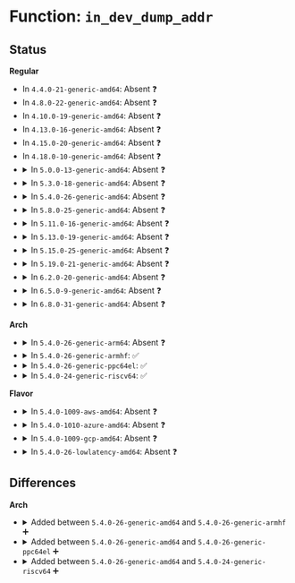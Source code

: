 # Function: <code>in_dev_dump_addr</code>

## Status
<b>Regular</b>
<ul>
<li>
In <code>4.4.0-21-generic-amd64</code>: Absent ❓
</li>
<li>
In <code>4.8.0-22-generic-amd64</code>: Absent ❓
</li>
<li>
In <code>4.10.0-19-generic-amd64</code>: Absent ❓
</li>
<li>
In <code>4.13.0-16-generic-amd64</code>: Absent ❓
</li>
<li>
In <code>4.15.0-20-generic-amd64</code>: Absent ❓
</li>
<li>
In <code>4.18.0-10-generic-amd64</code>: Absent ❓
</li>
<li>
<details>
<summary>In <code>5.0.0-13-generic-amd64</code>: Absent ❓</summary>

```json
{
  "name": "in_dev_dump_addr",
  "collision_type": "Unique Static",
  "inline_type": "Selective",
  "funcs": [
    {
      "addr": 18446744071588635760,
      "name": "in_dev_dump_addr",
      "external": false,
      "loc": "net/ipv4/devinet.c:1722",
      "file": "net/ipv4/devinet.c",
      "inline": "not declared, inlined",
      "caller_inline": [],
      "caller_func": [
        "net/ipv4/devinet.c:inet_dump_ifaddr",
        "net/ipv4/devinet.c:inet_dump_ifaddr"
      ]
    }
  ],
  "symbols": [
    {
      "addr": 18446744071588635760,
      "name": "in_dev_dump_addr.isra.25",
      "section": ".text",
      "bind": "STB_LOCAL",
      "size": 155
    }
  ]
}
```
</details>
</li>
<li>
<details>
<summary>In <code>5.3.0-18-generic-amd64</code>: Absent ❓</summary>

```json
{
  "name": "in_dev_dump_addr",
  "collision_type": "Unique Static",
  "inline_type": "Selective",
  "funcs": [
    {
      "addr": 18446744071589048000,
      "name": "in_dev_dump_addr",
      "external": false,
      "loc": "net/ipv4/devinet.c:1772",
      "file": "net/ipv4/devinet.c",
      "inline": "not declared, inlined",
      "caller_inline": [],
      "caller_func": [
        "net/ipv4/devinet.c:inet_dump_ifaddr",
        "net/ipv4/devinet.c:inet_dump_ifaddr"
      ]
    }
  ],
  "symbols": [
    {
      "addr": 18446744071589048000,
      "name": "in_dev_dump_addr.isra.0",
      "section": ".text",
      "bind": "STB_LOCAL",
      "size": 154
    }
  ]
}
```
</details>
</li>
<li>
<details>
<summary>In <code>5.4.0-26-generic-amd64</code>: Absent ❓</summary>

```json
{
  "name": "in_dev_dump_addr",
  "collision_type": "Unique Static",
  "inline_type": "Selective",
  "funcs": [
    {
      "addr": 18446744071589270976,
      "name": "in_dev_dump_addr",
      "external": false,
      "loc": "net/ipv4/devinet.c:1767",
      "file": "net/ipv4/devinet.c",
      "inline": "not declared, inlined",
      "caller_inline": [],
      "caller_func": [
        "net/ipv4/devinet.c:inet_dump_ifaddr",
        "net/ipv4/devinet.c:inet_dump_ifaddr"
      ]
    }
  ],
  "symbols": [
    {
      "addr": 18446744071589270976,
      "name": "in_dev_dump_addr.isra.0",
      "section": ".text",
      "bind": "STB_LOCAL",
      "size": 154
    }
  ]
}
```
</details>
</li>
<li>
<details>
<summary>In <code>5.8.0-25-generic-amd64</code>: Absent ❓</summary>

```json
{
  "name": "in_dev_dump_addr",
  "collision_type": "Unique Static",
  "inline_type": "Selective",
  "funcs": [
    {
      "addr": 18446744071590246016,
      "name": "in_dev_dump_addr",
      "external": false,
      "loc": "net/ipv4/devinet.c:1773",
      "file": "net/ipv4/devinet.c",
      "inline": "not declared, inlined",
      "caller_inline": [],
      "caller_func": [
        "net/ipv4/devinet.c:inet_dump_ifaddr",
        "net/ipv4/devinet.c:inet_dump_ifaddr"
      ]
    }
  ],
  "symbols": [
    {
      "addr": 18446744071590246016,
      "name": "in_dev_dump_addr.isra.0",
      "section": ".text",
      "bind": "STB_LOCAL",
      "size": 158
    }
  ]
}
```
</details>
</li>
<li>
<details>
<summary>In <code>5.11.0-16-generic-amd64</code>: Absent ❓</summary>

```json
{
  "name": "in_dev_dump_addr",
  "collision_type": "Unique Static",
  "inline_type": "Selective",
  "funcs": [
    {
      "addr": 18446744071590299120,
      "name": "in_dev_dump_addr",
      "external": false,
      "loc": "net/ipv4/devinet.c:1772",
      "file": "net/ipv4/devinet.c",
      "inline": "not declared, inlined",
      "caller_inline": [],
      "caller_func": [
        "net/ipv4/devinet.c:inet_dump_ifaddr",
        "net/ipv4/devinet.c:inet_dump_ifaddr"
      ]
    }
  ],
  "symbols": [
    {
      "addr": 18446744071590299120,
      "name": "in_dev_dump_addr.isra.0",
      "section": ".text",
      "bind": "STB_LOCAL",
      "size": 158
    }
  ]
}
```
</details>
</li>
<li>
<details>
<summary>In <code>5.13.0-19-generic-amd64</code>: Absent ❓</summary>

```json
{
  "name": "in_dev_dump_addr",
  "collision_type": "Unique Static",
  "inline_type": "Selective",
  "funcs": [
    {
      "addr": 18446744071590214752,
      "name": "in_dev_dump_addr",
      "external": false,
      "loc": "net/ipv4/devinet.c:1772",
      "file": "net/ipv4/devinet.c",
      "inline": "not declared, inlined",
      "caller_inline": [],
      "caller_func": [
        "net/ipv4/devinet.c:inet_dump_ifaddr",
        "net/ipv4/devinet.c:inet_dump_ifaddr"
      ]
    }
  ],
  "symbols": [
    {
      "addr": 18446744071590214752,
      "name": "in_dev_dump_addr.isra.0",
      "section": ".text",
      "bind": "STB_LOCAL",
      "size": 158
    }
  ]
}
```
</details>
</li>
<li>
<details>
<summary>In <code>5.15.0-25-generic-amd64</code>: Absent ❓</summary>

```json
{
  "name": "in_dev_dump_addr",
  "collision_type": "Unique Static",
  "inline_type": "Selective",
  "funcs": [
    {
      "addr": 18446744071590994896,
      "name": "in_dev_dump_addr",
      "external": false,
      "loc": "net/ipv4/devinet.c:1772",
      "file": "net/ipv4/devinet.c",
      "inline": "not declared, inlined",
      "caller_inline": [],
      "caller_func": [
        "net/ipv4/devinet.c:inet_dump_ifaddr",
        "net/ipv4/devinet.c:inet_dump_ifaddr"
      ]
    }
  ],
  "symbols": [
    {
      "addr": 18446744071590994896,
      "name": "in_dev_dump_addr.isra.0",
      "section": ".text",
      "bind": "STB_LOCAL",
      "size": 158
    }
  ]
}
```
</details>
</li>
<li>
<details>
<summary>In <code>5.19.0-21-generic-amd64</code>: Absent ❓</summary>

```json
{
  "name": "in_dev_dump_addr",
  "collision_type": "Unique Static",
  "inline_type": "Selective",
  "funcs": [
    {
      "addr": 18446744071592640736,
      "name": "in_dev_dump_addr",
      "external": false,
      "loc": "net/ipv4/devinet.c:1779",
      "file": "net/ipv4/devinet.c",
      "inline": "not declared, inlined",
      "caller_inline": [],
      "caller_func": [
        "net/ipv4/devinet.c:inet_dump_ifaddr",
        "net/ipv4/devinet.c:inet_dump_ifaddr"
      ]
    }
  ],
  "symbols": [
    {
      "addr": 18446744071592640736,
      "name": "in_dev_dump_addr.isra.0",
      "section": ".text",
      "bind": "STB_LOCAL",
      "size": 177
    }
  ]
}
```
</details>
</li>
<li>
<details>
<summary>In <code>6.2.0-20-generic-amd64</code>: Absent ❓</summary>

```json
{
  "name": "in_dev_dump_addr",
  "collision_type": "Unique Static",
  "inline_type": "Selective",
  "funcs": [
    {
      "addr": 18446744071594506976,
      "name": "in_dev_dump_addr",
      "external": false,
      "loc": "net/ipv4/devinet.c:1780",
      "file": "net/ipv4/devinet.c",
      "inline": "not declared, inlined",
      "caller_inline": [],
      "caller_func": [
        "net/ipv4/devinet.c:inet_dump_ifaddr",
        "net/ipv4/devinet.c:inet_dump_ifaddr"
      ]
    }
  ],
  "symbols": [
    {
      "addr": 18446744071594506976,
      "name": "in_dev_dump_addr.isra.0",
      "section": ".text",
      "bind": "STB_LOCAL",
      "size": 177
    }
  ]
}
```
</details>
</li>
<li>
<details>
<summary>In <code>6.5.0-9-generic-amd64</code>: Absent ❓</summary>

```json
{
  "name": "in_dev_dump_addr",
  "collision_type": "Unique Static",
  "inline_type": "Selective",
  "funcs": [
    {
      "addr": 18446744071594898736,
      "name": "in_dev_dump_addr",
      "external": false,
      "loc": "net/ipv4/devinet.c:1783",
      "file": "net/ipv4/devinet.c",
      "inline": "not declared, inlined",
      "caller_inline": [],
      "caller_func": [
        "net/ipv4/devinet.c:inet_dump_ifaddr",
        "net/ipv4/devinet.c:inet_dump_ifaddr"
      ]
    }
  ],
  "symbols": [
    {
      "addr": 18446744071594898736,
      "name": "in_dev_dump_addr.isra.0",
      "section": ".text",
      "bind": "STB_LOCAL",
      "size": 177
    }
  ]
}
```
</details>
</li>
<li>
<details>
<summary>In <code>6.8.0-31-generic-amd64</code>: Absent ❓</summary>

```json
{
  "name": "in_dev_dump_addr",
  "collision_type": "Unique Static",
  "inline_type": "Selective",
  "funcs": [
    {
      "addr": 18446744071595710112,
      "name": "in_dev_dump_addr",
      "external": false,
      "loc": "net/ipv4/devinet.c:1800",
      "file": "net/ipv4/devinet.c",
      "inline": "not declared, inlined",
      "caller_inline": [],
      "caller_func": [
        "net/ipv4/devinet.c:inet_dump_ifaddr",
        "net/ipv4/devinet.c:inet_dump_ifaddr"
      ]
    }
  ],
  "symbols": [
    {
      "addr": 18446744071595710112,
      "name": "in_dev_dump_addr.isra.0",
      "section": ".text",
      "bind": "STB_LOCAL",
      "size": 177
    }
  ]
}
```
</details>
</li>
</ul>
<b>Arch</b>
<ul>
<li>
<details>
<summary>In <code>5.4.0-26-generic-arm64</code>: Absent ❓</summary>

```json
{
  "name": "in_dev_dump_addr",
  "collision_type": "Unique Static",
  "inline_type": "Selective",
  "funcs": [
    {
      "addr": 18446603336502901888,
      "name": "in_dev_dump_addr",
      "external": false,
      "loc": "net/ipv4/devinet.c:1767",
      "file": "net/ipv4/devinet.c",
      "inline": "not declared, inlined",
      "caller_inline": [],
      "caller_func": [
        "net/ipv4/devinet.c:inet_dump_ifaddr",
        "net/ipv4/devinet.c:inet_dump_ifaddr"
      ]
    }
  ],
  "symbols": [
    {
      "addr": 18446603336502901888,
      "name": "in_dev_dump_addr.isra.0",
      "section": ".text",
      "bind": "STB_LOCAL",
      "size": 216
    }
  ]
}
```
</details>
</li>
<li>
<details>
<summary>In <code>5.4.0-26-generic-armhf</code>: ✅</summary>

```c
int in_dev_dump_addr(struct in_device * in_dev, struct sk_buff * skb, struct netlink_callback * cb, int s_ip_idx, struct inet_fill_args * fillargs)
```

```json
{
  "name": "in_dev_dump_addr",
  "collision_type": "Unique Static",
  "inline_type": "No",
  "funcs": [
    {
      "addr": 3235594144,
      "name": "in_dev_dump_addr",
      "external": false,
      "loc": "net/ipv4/devinet.c:1767",
      "file": "net/ipv4/devinet.c",
      "inline": "seen, unknown",
      "caller_inline": [],
      "caller_func": [
        "net/ipv4/devinet.c:inet_dump_ifaddr",
        "net/ipv4/devinet.c:inet_dump_ifaddr"
      ]
    }
  ],
  "symbols": [
    {
      "addr": 3235594144,
      "name": "in_dev_dump_addr",
      "section": ".text",
      "bind": "STB_LOCAL",
      "size": 188
    }
  ]
}
```
</details>
</li>
<li>
<details>
<summary>In <code>5.4.0-26-generic-ppc64el</code>: ✅</summary>

```c
int in_dev_dump_addr(struct in_device * in_dev, struct sk_buff * skb, struct netlink_callback * cb, int s_ip_idx, struct inet_fill_args * fillargs)
```

```json
{
  "name": "in_dev_dump_addr",
  "collision_type": "Unique Static",
  "inline_type": "No",
  "funcs": [
    {
      "addr": 13835058055296565600,
      "name": "in_dev_dump_addr",
      "external": false,
      "loc": "net/ipv4/devinet.c:1767",
      "file": "net/ipv4/devinet.c",
      "inline": "seen, unknown",
      "caller_inline": [],
      "caller_func": [
        "net/ipv4/devinet.c:inet_dump_ifaddr",
        "net/ipv4/devinet.c:inet_dump_ifaddr"
      ]
    }
  ],
  "symbols": [
    {
      "addr": 13835058055296565600,
      "name": "in_dev_dump_addr",
      "section": ".text",
      "bind": "STB_LOCAL",
      "size": 308
    }
  ]
}
```
</details>
</li>
<li>
<details>
<summary>In <code>5.4.0-24-generic-riscv64</code>: ✅</summary>

```c
int in_dev_dump_addr(struct in_device * in_dev, struct sk_buff * skb, struct netlink_callback * cb, int s_ip_idx, struct inet_fill_args * fillargs)
```

```json
{
  "name": "in_dev_dump_addr",
  "collision_type": "Unique Static",
  "inline_type": "No",
  "funcs": [
    {
      "addr": 18446743936278998242,
      "name": "in_dev_dump_addr",
      "external": false,
      "loc": "net/ipv4/devinet.c:1767",
      "file": "net/ipv4/devinet.c",
      "inline": "seen, unknown",
      "caller_inline": [],
      "caller_func": [
        "net/ipv4/devinet.c:inet_dump_ifaddr",
        "net/ipv4/devinet.c:inet_dump_ifaddr"
      ]
    }
  ],
  "symbols": [
    {
      "addr": 18446743936278998242,
      "name": "in_dev_dump_addr",
      "section": ".text",
      "bind": "STB_LOCAL",
      "size": 192
    }
  ]
}
```
</details>
</li>
</ul>
<b>Flavor</b>
<ul>
<li>
<details>
<summary>In <code>5.4.0-1009-aws-amd64</code>: Absent ❓</summary>

```json
{
  "name": "in_dev_dump_addr",
  "collision_type": "Unique Static",
  "inline_type": "Selective",
  "funcs": [
    {
      "addr": 18446744071588877152,
      "name": "in_dev_dump_addr",
      "external": false,
      "loc": "net/ipv4/devinet.c:1767",
      "file": "net/ipv4/devinet.c",
      "inline": "not declared, inlined",
      "caller_inline": [],
      "caller_func": [
        "net/ipv4/devinet.c:inet_dump_ifaddr",
        "net/ipv4/devinet.c:inet_dump_ifaddr"
      ]
    }
  ],
  "symbols": [
    {
      "addr": 18446744071588877152,
      "name": "in_dev_dump_addr.isra.0",
      "section": ".text",
      "bind": "STB_LOCAL",
      "size": 154
    }
  ]
}
```
</details>
</li>
<li>
<details>
<summary>In <code>5.4.0-1010-azure-amd64</code>: Absent ❓</summary>

```json
{
  "name": "in_dev_dump_addr",
  "collision_type": "Unique Static",
  "inline_type": "Selective",
  "funcs": [
    {
      "addr": 18446744071588589088,
      "name": "in_dev_dump_addr",
      "external": false,
      "loc": "net/ipv4/devinet.c:1767",
      "file": "net/ipv4/devinet.c",
      "inline": "not declared, inlined",
      "caller_inline": [],
      "caller_func": [
        "net/ipv4/devinet.c:inet_dump_ifaddr",
        "net/ipv4/devinet.c:inet_dump_ifaddr"
      ]
    }
  ],
  "symbols": [
    {
      "addr": 18446744071588589088,
      "name": "in_dev_dump_addr.isra.0",
      "section": ".text",
      "bind": "STB_LOCAL",
      "size": 154
    }
  ]
}
```
</details>
</li>
<li>
<details>
<summary>In <code>5.4.0-1009-gcp-amd64</code>: Absent ❓</summary>

```json
{
  "name": "in_dev_dump_addr",
  "collision_type": "Unique Static",
  "inline_type": "Selective",
  "funcs": [
    {
      "addr": 18446744071589313536,
      "name": "in_dev_dump_addr",
      "external": false,
      "loc": "net/ipv4/devinet.c:1767",
      "file": "net/ipv4/devinet.c",
      "inline": "not declared, inlined",
      "caller_inline": [],
      "caller_func": [
        "net/ipv4/devinet.c:inet_dump_ifaddr",
        "net/ipv4/devinet.c:inet_dump_ifaddr"
      ]
    }
  ],
  "symbols": [
    {
      "addr": 18446744071589313536,
      "name": "in_dev_dump_addr.isra.0",
      "section": ".text",
      "bind": "STB_LOCAL",
      "size": 154
    }
  ]
}
```
</details>
</li>
<li>
<details>
<summary>In <code>5.4.0-26-lowlatency-amd64</code>: Absent ❓</summary>

```json
{
  "name": "in_dev_dump_addr",
  "collision_type": "Unique Static",
  "inline_type": "Selective",
  "funcs": [
    {
      "addr": 18446744071589355328,
      "name": "in_dev_dump_addr",
      "external": false,
      "loc": "net/ipv4/devinet.c:1767",
      "file": "net/ipv4/devinet.c",
      "inline": "not declared, inlined",
      "caller_inline": [],
      "caller_func": [
        "net/ipv4/devinet.c:inet_dump_ifaddr",
        "net/ipv4/devinet.c:inet_dump_ifaddr"
      ]
    }
  ],
  "symbols": [
    {
      "addr": 18446744071589355328,
      "name": "in_dev_dump_addr.isra.0",
      "section": ".text",
      "bind": "STB_LOCAL",
      "size": 154
    }
  ]
}
```
</details>
</li>
</ul>

## Differences
<b>Arch</b>
<ul>
<li>
<details>
<summary>Added between <code>5.4.0-26-generic-amd64</code> and <code>5.4.0-26-generic-armhf</code> ➕</summary>

```c
int in_dev_dump_addr(struct in_device * in_dev, struct sk_buff * skb, struct netlink_callback * cb, int s_ip_idx, struct inet_fill_args * fillargs)
```
</details>
</li>
<li>
<details>
<summary>Added between <code>5.4.0-26-generic-amd64</code> and <code>5.4.0-26-generic-ppc64el</code> ➕</summary>

```c
int in_dev_dump_addr(struct in_device * in_dev, struct sk_buff * skb, struct netlink_callback * cb, int s_ip_idx, struct inet_fill_args * fillargs)
```
</details>
</li>
<li>
<details>
<summary>Added between <code>5.4.0-26-generic-amd64</code> and <code>5.4.0-24-generic-riscv64</code> ➕</summary>

```c
int in_dev_dump_addr(struct in_device * in_dev, struct sk_buff * skb, struct netlink_callback * cb, int s_ip_idx, struct inet_fill_args * fillargs)
```
</details>
</li>
</ul>
